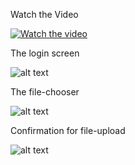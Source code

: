 Watch the Video



[![Watch the video](https://github.com/shankar-tester901/mBaaS-with-Catalyst-example/blob/main/IMG-20210902-WA0009%20(1).jpg)](https://github.com/shankar-tester901/mBaaS-with-Catalyst-example/blob/main/InShot_20210902_172306818%20(1).mp4)



The login screen


![alt text](https://github.com/shankar-tester901/mBaaS-with-Catalyst-example/blob/main/IMG-20210902-WA0008%20(1).jpg) 





The file-chooser

![alt text](https://github.com/shankar-tester901/mBaaS-with-Catalyst-example/blob/main/IMG-20210902-WA0009%20(1).jpg)




Confirmation for file-upload

![alt text](https://github.com/shankar-tester901/mBaaS-with-Catalyst-example/blob/main/IMG-20210902-WA0012%20(1).jpg)

